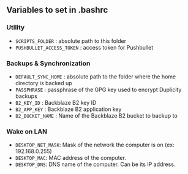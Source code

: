 ## Variables to set in .bashrc

### Utility
* `SCRIPTS_FOLDER` : absolute path to this folder
* `PUSHBULLET_ACCESS_TOKEN` : access token for Pushbullet

### Backups & Synchronization
* `DEFAULT_SYNC_HOME` : absolute path to the folder where the home directory is backed up 
* `PASSPHRASE` : passphrase of the GPG key used to encrypt Duplicity backups
* `B2_KEY_ID` : Backblaze B2 key ID
* `B2_APP_KEY` : Backblaze B2 application key
* `B2_BUCKET_NAME` : Name of the Backblaze B2 bucket to backup to

### Wake on LAN
* `DESKTOP_NET_MASK`: Mask of the network the computer is on (ex: 192.168.0.255)
* `DESKTOP_MAC`: MAC address of the computer.
* `DESKTOP_DNS`: DNS name of the computer. Can be its IP address.
